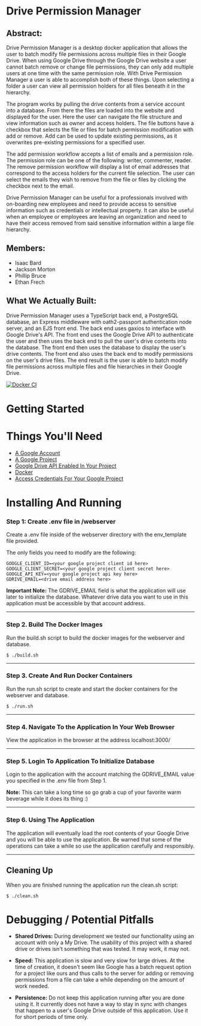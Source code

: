 # Drive Permission Manager

## Abstract:
Drive Permission Manager is a desktop docker application that allows the user to batch modify file permissions across multiple files in their Google Drive. When using Google Drive through the 
Google Drive website a user cannot batch remove or change file permissions, they can only add multiple users at one time with the same permission role. With Drive Permission Manager a user is able
to accomplish both of these things. Upon selecting a folder a user can view all permission holders for all files beneath it in the hierarchy.

The program works by pulling the drive contents from a service account into a database. From there the files are loaded into the website and displayed for the user. Here the user can navigate the file 
structure and view information such as owner and access holders. The file buttons have a checkbox that selects the file or files for batch permission modification with add or remove. Add can be used to 
update existing permissions, as it overwrites pre-existing permissions for a specified user.

The add permission workflow accepts a list of emails and a permission role. The permission role can be one of the following:  writer, commenter, reader. The remove permission workflow will display a list
of email addresses that correspond to the access holders for the current file selection. The user can select the emails they wish to remove from the file or files by clicking the checkbox next to the email.

Drive Permission Manager can be useful for a professionals involved with on-boarding new employees and need to provide access to sensitive information such as credentials or intellectual property. It can also be useful 
when an employee or employees are leaving an organization and need to have their access removed from said sensitive information within a large file hierarchy.

## Members:
- Isaac Bard
- Jackson Morton
- Phillip Bruce
- Ethan Frech

## What We Actually Built:
Drive Permission Manager uses a TypeScript back end, a PostgreSQL database, an Express middleware with oath2-passport authentication node server, and an EJS front end. The back end uses gaxios to interface with Google Drive's API. The front end uses the Google Drive API to authenticate the user and then uses the back end to pull the user's drive contents into the database. The front end then uses the database to display the user's drive contents. The front end also uses the back end to modify permissions on the user's drive files. The end result is the user is able to batch modify file permissions across multiple files and file hierarchies in their Google Drive.

[![Docker CI](https://github.com/cs481-ekh/f22-softskills/actions/workflows/docker-ci.yml/badge.svg)](https://github.com/cs481-ekh/f22-softskills/actions/workflows/docker-ci.yml)

# **Getting Started**

# Things You'll Need
- [A Google Account](https://cloud.google.com/apis/docs/getting-started#creating_a_google_account)
- [A Google Project](https://cloud.google.com/apis/docs/getting-started#creating_a_google_project)
- [Google Drive API Enabled In Your Project](https://cloud.google.com/apis/docs/getting-started#enabling_apis)
- [Docker](https://docs.docker.com/get-docker/)
- [Access Credentials For Your Google Project](https://cloud.google.com/apis/docs/getting-started#getting_application_credentials)

# Installing And Running

 ### **Step 1: Create .env file in /webserver**
 Create a .env file inside of the webserver directory with the env_template file provided.

 The only fields you need to modify are the following:

    GOOGLE_CLIENT_ID=<your google project client id here>
    GOOGLE_CLIENT_SECRET=<your google project client secret here>
    GOOGLE_API_KEY=<your google project api key here>
    GDRIVE_EMAIL=<drive email address here>

**Important Note:** The GDRIVE_EMAIL field is what the application will use later to initialize the database. Whatever drive data you want to use in this application must be accessible by that account address.

---
### **Step 2. Build The Docker Images**
Run the build.sh script to build the docker images for the webserver and database.

    $ ./build.sh
---
### **Step 3. Create And Run Docker Containers**
Run the run.sh script to create and start the docker containers for the webserver and database.

    $ ./run.sh

---
### **Step 4. Navigate To the Application In Your Web Browser**

View the application in the browser at the address localhost:3000/

---

### **Step 5. Login To Application To Initialize Database**

Login to the application with the account matching the GDRIVE_EMAIL value you specified in the .env file from Step 1.


**Note:** This can take a long time so go grab a cup of your favorite warm beverage while it does its thing :)

---

### **Step 6. Using The Application**
 The application will eventually load the root contents of your Google Drive and you will be able to use
the application. Be warned that some of the operations can take a while so use the application carefully and responsibly.

---

## **Cleaning Up**
 When you are finished running the application run the clean.sh script:

    $ ./clean.sh

# **Debugging / Potential Pitfalls**
* **Shared Drives:** During development we tested our functionality using an account with only a My Drive. The usability of this project with a shared drive or drives isn't something that was tested. It may work, it may not.

* **Speed:**  This application is slow and very slow for large drives. At the time of creation, it doesn't seem like Google has a batch request option for a project like ours and thus calls to the server for adding or removing permissions from a file can take a while depending on the amount of work needed.

* **Persistence:**  Do not keep this application running after you are done using it. It currently does not have a way to stay in sync with changes that happen to a user's Google Drive outside of this application. Use it for short periods of time only.

